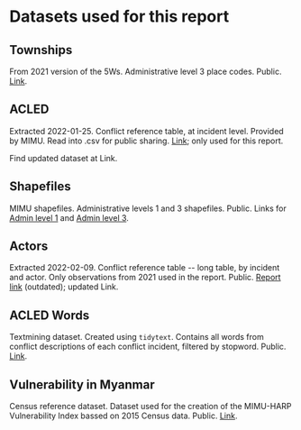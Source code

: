 # Datasets used for this report

## Townships

From 2021 version of the 5Ws. Administrative level 3 place codes. Public. [Link](https://raw.githubusercontent.com/food-security-cluster-myanmar/exploratory-data-analysis-acled-fsc/master/data/townships.csv). 

## ACLED

Extracted 2022-01-25. Conflict reference table, at incident level. Provided by MIMU. Read into .csv for public sharing. [Link](https://raw.githubusercontent.com/food-security-cluster-myanmar/exploratory-data-analysis-acled-fsc/master/data/acled_20220125.csv); only used for this report.  

Find updated dataset at Link. 

## Shapefiles 

MIMU shapefiles. Administrative levels 1 and 3 shapefiles. Public. Links for [Admin level 1](https://geonode.themimu.info/layers/geonode%3Ammr_polbnda2_adm1_mimu_250k) and [Admin level 3](https://geonode.themimu.info/layers/geonode%3Ammr_polbnda_adm3_mimu_250k). 

## Actors 

Extracted 2022-02-09. Conflict reference table -- long table, by incident and actor. 
Only observations from 2021 used in the report. Public. [Report link](https://raw.githubusercontent.com/food-security-cluster-myanmar/exploratory-data-analysis-acled-fsc/master/data/actors.csv) (outdated); updated Link.

## ACLED Words

Textmining dataset. Created using `tidytext`. Contains all words from conflict descriptions of each conflict incident, filtered by stopword. Public. [Link](https://raw.githubusercontent.com/food-security-cluster-myanmar/exploratory-data-analysis-acled-fsc/master/data/acled_words.csv).

## Vulnerability in Myanmar

Census reference dataset. Dataset used for the creation of the MIMU-HARP Vulnerability Index bassed on 2015 Census data. Public. [Link](https://raw.githubusercontent.com/food-security-cluster-myanmar/exploratory-data-analysis-acled-fsc/master/data/vulmmr.csv).

